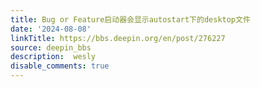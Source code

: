 ```yaml
---
title: Bug or Feature启动器会显示autostart下的desktop文件
date: '2024-08-08'
linkTitle: https://bbs.deepin.org/en/post/276227
source: deepin_bbs
description:  wesly 
disable_comments: true
---
```


